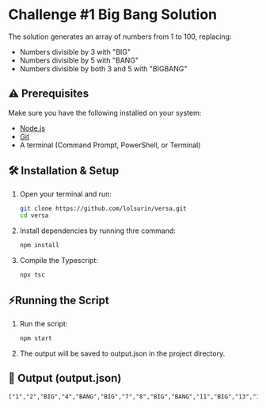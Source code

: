 # Challenge #1 Big Bang Solution

The solution generates an array of numbers from 1 to 100, replacing: 
- Numbers divisible by 3 with "BIG"
- Numbers divisible by 5 with "BANG"
- Numbers divisible by both 3 and 5 with "BIGBANG"

## ⚠️ Prerequisites
Make sure you have the following installed on your system:
- [Node.js](https://nodejs.org/) 
- [Git](https://git-scm.com/)
- A terminal (Command Prompt, PowerShell, or Terminal)

## 🛠️ Installation & Setup
1. Open your terminal and run:
   ```sh
   git clone https://github.com/lolsurin/versa.git
   cd versa

2. Install dependencies by running thre command:
    ```sh 
    npm install

3. Compile the Typescript:
    ```sh 
    npx tsc

## ⚡Running the Script
1. Run the script:
    ```sh
    npm start

2. The output will be saved to output.json in the project directory.


## 📜 Output (output.json)

    ["1","2","BIG","4","BANG","BIG","7","8","BIG","BANG","11","BIG","13","14","BIGBANG","16","17","BIG","19","BANG","BIG","22","23","BIG","BANG","26","BIG","28","29","BIGBANG","31","32","BIG","34","BANG","BIG","37","38","BIG","BANG","41","BIG","43","44","BIGBANG","46","47","BIG","49","BANG","BIG","52","53","BIG","BANG","56","BIG","58","59","BIGBANG","61","62","BIG","64","BANG","BIG","67","68","BIG","BANG","71","BIG","73","74","BIGBANG","76","77","BIG","79","BANG","BIG","82","83","BIG","BANG","86","BIG","88","89","BIGBANG","91","92","BIG","94","BANG","BIG","97","98","BIG","BANG"]